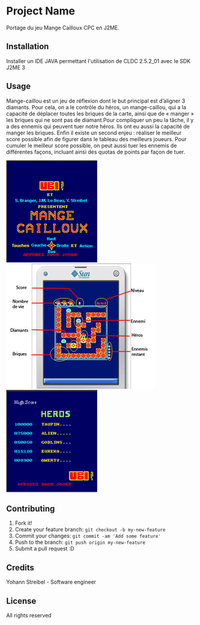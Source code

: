 # Project Name
 
Portage du jeu Mange Cailloux CPC en J2ME.

## Installation
 
Installer un IDE JAVA permettant l'utilisation de CLDC 2.5.2_01 avec le SDK J2ME 3
 
## Usage

Mange-caillou est un jeu de réflexion dont le but principal est d’aligner 3 diamants. 
Pour cela, on a le contrôle du héros, un mange-caillou, qui a la capacité de déplacer toutes les briques de la carte, ainsi que de « manger » les briques qui ne sont pas de diamant.Pour compliquer un peu la tâche, il y a des ennemis qui peuvent tuer notre héros. 
Ils ont eu aussi la capacité de manger les briques. 
Enfin il existe un second enjeu : réaliser le meilleur score possible afin de figurer dans le tableau des meilleurs joueurs. 
Pour cumuler le meilleur score possible, on peut aussi tuer les ennemis de différentes façons, incluant ainsi des quotas de points par façon de tuer. 

![Mange Cailloux](mange-cailloux_home.png)
![Mange Cailloux](mange-cailloux_game.png)
![Mange Cailloux](mange-cailloux_highscore.png)
 
## Contributing
 
1. Fork it!
2. Create your feature branch: `git checkout -b my-new-feature`
3. Commit your changes: `git commit -am 'Add some feature'`
4. Push to the branch: `git push origin my-new-feature`
5. Submit a pull request :D
 
## Credits
 
Yohann Streibel - Software engineer
 
## License
 
All rights reserved